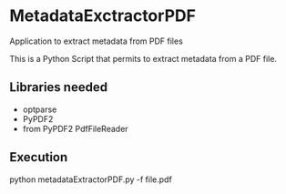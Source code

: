 # MetadataExctractorPDF
Application to extract metadata from PDF files

This is a Python Script that permits to extract metadata from a PDF file.

<b><h2>Libraries needed</h2></b>
- optparse
- PyPDF2
- from PyPDF2 PdfFileReader

<b><h2>Execution</h2></b>
    python metadataExtractorPDF.py -f file.pdf
